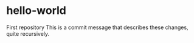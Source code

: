 # hello-world
First repository
This is a commit message that describes these changes, quite recursively. 
